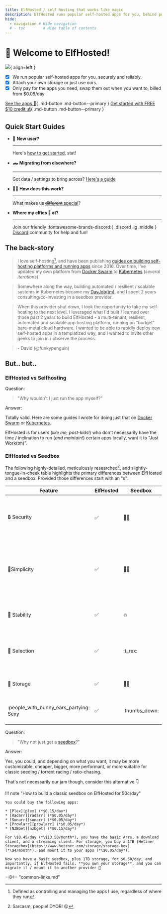 ```yaml
---
title: ElfHosted / self hosting that works like magic
description: ElfHosted runs popular self-hosted apps for you, behind polished automation and SSO
hide:
  - navigation # Hide navigation
  # - toc        # Hide table of contents
---
```

# 👋 Welcome to ElfHosted!

![](/images/logo.png){ align=left }

* [x] We run popular self-hosted apps for you, securely and reliably.
* [x] Attach your own storage or just use ours.
* [x] Only pay for the apps you need, swap them out when you want to, billed from $0.05/day

[See the apps :gift:](/apps/){ .md-button .md-button--primary } [Get started with FREE $10 credit :moneybag:](https://store.elfhosted.com){ .md-button .md-button--primary }

## Quick Start Guides

<div class="grid cards" markdown>

- :baby: **New user?**

    ---

     Here's [how to get started](/how-to/get-started/), stat!

- :pickup_truck: **Migrating from elsewhere?** 

    ---

    Got data / settings to bring across? [Here's a guide](/how-to/migrate/)

- :scientist: **How does this work?**

    ---

    What makes us [~~different~~ special](#elfhosted-vs-seedbox)?

- **Where my elfies :elf: at?**

    ---

    Join our friendly :fontawesome-brands-discord:{ .discord .lg .middle } [Discord](http://discord.elfhosted.com) community for help and fun!
</div>


## The back-story

> I love self-hosting[^1], and have been publishing [guides on building self-hosting platforms and running apps](https://geek-cookbook.funkypenguin.co.nz) since 2016. Over time, I've updated my own platform from [Docker Swarm](https://geek-cookbook.funkypenguin.co.nz/docker-swarm/) to [Kubernetes](https://geek-cookbook.funkypenguin.co.nz/kubernetes/) (*several iterations*).

> Somewhere along the way, building automated / resilient / scalable systems in Kubernetes became my [DayJob(tm)](https://www.funkypenguin.co.nz/work-with-me), and I spent 2 years consulting/co-investing in a seedbox provider. 

> When this provider shut down, I took the opportunity to take my self-hosting to the next level. I leveraged what I'd built / learned over those past 2 years to build ElfHosted - a multi-tenant, resilient, automated and scalable app hosting platform, running on "budget" bare-metal cloud hardware. I wanted to be able to rapidly deploy new self-hosted apps in a templatized way, and I wanted to invite other geeks to join in / observe the process.

> \- David (@funkypenguin)

## But.. but..

### ElfHosted vs Selfhosting

Question:
> "Why wouldn't I just run the app myself?"

Answer:

Totally valid. Here are some guides I wrote for doing just that on [Docker Swarm](https://geek-cookbook.funkypenguin.co.nz/docker-swarm/) or [Kubernetes](https://geek-cookbook.funkypenguin.co.nz/kubernetes/). 

ElfHosted is for users (*like me, post-kids!*) who don't necessarily have the time / inclination to run (*and maintain!*) certain apps locally, want it to "Just Work(tm)".

### ElfHosted vs Seedbox

The following highly-detailed, meticulously researched[^2], and slightly-tongue-in-cheek table highlights the primary differences between ElfHosted and a seedbox. Provided those differences start with an "s":

Feature | ElfHosted | Seedbox | Notes
---------|----------|----------|----------
 :lock: Security | :white_check_mark: | :man_shrugging: | Your apps are protected by single sign-on (SSO). BYO VPN for torrenting apps.
 :vertical_traffic_light:Simplicity | :white_check_mark: | :scientist: | Preconfigured integrations between supported apps. Apps appropriately resourced for reasonable use.
 :tractor: Stability | :white_check_mark: | :fire: | Kubernetes, HA, and GitOps ensures it all "Just Works"
 :gift: Selection | :white_check_mark: | :t_rex: | Apps are added / updated frequently. Pay for only what you use.
 :floppy_disk: Storage | :white_check_mark: | :man_shrugging: | Bring your cloud storage, or buy from us!
 :people_with_bunny_ears_partying: Sexy | :white_check_mark: | :thumbs_down: | Built by geeks. In public. [Join us!][discord]

Question:

> "Why not just get a [seedbox](https://reddit.com/r/seedboxes)?"

Answer:

Yes, you could, and depending on what you want, it may be more customizable, cheaper, bigger, more performant, or more suitable for classic seeding / torrent racing / ratio-chasing. 

That's not necessarily our jam though, consider this alternative 👇

!!! note "How to build a classic seedbox on ElfHosted for 50c/day"

    You could buy the following apps:

    * [Plex][plex] (*$0.15/day*)
    * [Radarr][radarr] (*$0.05/day*)
    * [Sonarr][sonarr] (*$0.05/day*)
    * [Prowlarr][prowlarr] (*$0.05/day*)
    * [NZBGet][nzbget] (*$0.15/day*)

    For \$0.45/day (*\$13.50/month*), you have the basic Arrs, a download client, and a streaming client. For storage, you buy a 1TB [Hetzner Storagebox](https://www.hetzner.com/storage/storage-box) (*\$4/month*), and mount it to your apps (*\$0.05/day*).

    Now you have a basic seedbox, plus 1TB storage, for $0.50/day, and importantly, if ElfHosted fails, **you own your storage**, and you can migrate it / mount it to another provider 💪

[^1]: Defined as controlling and managing the apps I use, regardless of where they run
[^2]: Sarcasm, people! DYOR! :stuck_out_tongue:

--8<-- "common-links.md"